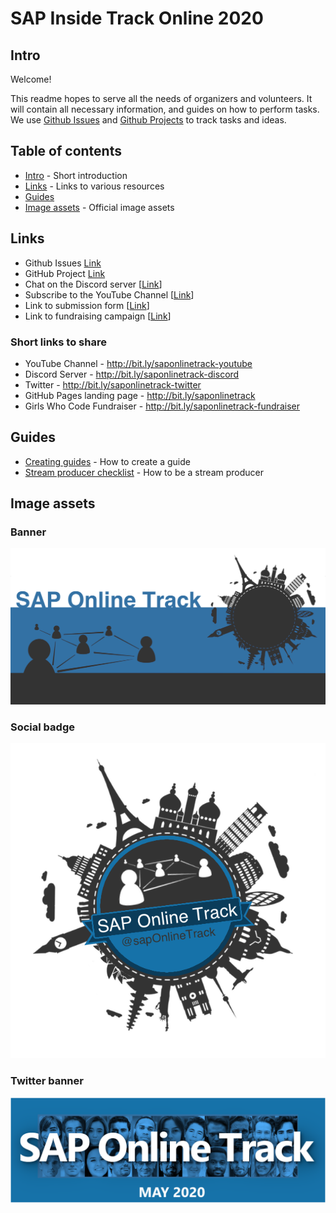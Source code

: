 # SAP Inside Track Online 2020

## Intro
Welcome! 

This readme hopes to serve all the needs of organizers and volunteers. It will contain all necessary information, and guides on how to perform tasks. We use [Github Issues](https://github.com/SAP-Inside-Track-Online/sitONLINE-2020/issues) and [Github Projects](https://github.com/SAP-Inside-Track-Online/sitONLINE-2020/projects/1) to track tasks and ideas.

## Table of contents
- [Intro](#intro) - Short introduction
- [Links](#links) - Links to various resources
- [Guides](#guides)
- [Image assets](#image-assets) - Official image assets
  
## Links
* Github Issues [Link](https://github.com/SAP-Inside-Track-Online/sitONLINE-2020/issues)
* GitHub Project [Link](https://github.com/SAP-Inside-Track-Online/sitONLINE-2020/projects/1)
* Chat on the Discord server [[Link](https://discord.gg/EgmTNT)]
* Subscribe to the YouTube Channel [[Link](https://www.youtube.com/channel/UCbVRw2p01YO3xdn9aFfVIqg)]
* Link to submission form [[Link](https://forms.gle/Nw8HKV9QwuwaAD1w6)]
* Link to fundraising campaign [[Link](https://www.classy.org/give/t285233/#!/donation/checkout)]

### Short links to share
* YouTube Channel - http://bit.ly/saponlinetrack-youtube
* Discord Server - http://bit.ly/saponlinetrack-discord
* Twitter - http://bit.ly/saponlinetrack-twitter
* GitHub Pages landing page - http://bit.ly/saponlinetrack
* Girls Who Code Fundraiser - http://bit.ly/saponlinetrack-fundraiser
  
## Guides
* [Creating guides](./guides/creating-guides/creating-guides.md) - How to create a guide
* [Stream producer checklist](./guides/stream-producer/stream-producer.md) - How to be a stream producer

## Image assets

### Banner
![sitONLINE banner](images/saponlinetrack-banner.png)

### Social badge
![sitONLINE social badge](images/saponlinetrack-sosial-badge.png)

### Twitter banner
![sapONLINE twiter banner](images/saponlinetrack-twitter-banner.png)
